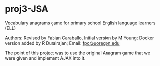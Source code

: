 # proj3-JSA
Vocabulary anagrams game for primary school English language learners (ELL)


Authors: Revised by Fabian Caraballo, Initial version by M Young; Docker version added by R Durairajan; 
Email: fpc@uoregon.edu

The point of this project was to use the original Anagram game that we were given and implement AJAX into it. 
